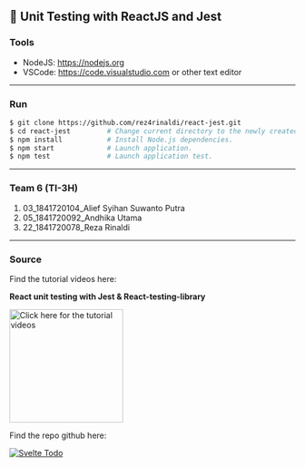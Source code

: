 ## 🧪 Unit Testing with ReactJS and Jest

### Tools

- NodeJS: https://nodejs.org
- VSCode: https://code.visualstudio.com or other text editor

---

### Run

```bash
$ git clone https://github.com/rez4rinaldi/react-jest.git
$ cd react-jest         # Change current directory to the newly created one.
$ npm install           # Install Node.js dependencies.
$ npm start             # Launch application.
$ npm test              # Launch application test.
```

---

### Team 6 (TI-3H)

1. 03_1841720104_Alief Syihan Suwanto Putra
2. 05_1841720092_Andhika Utama
3. 22_1841720078_Reza Rinaldi

---

### Source

Find the tutorial videos here:

**React unit testing with Jest & React-testing-library**

<a href="https://youtu.be/3e1GHCA3GP0"><img alt="Click here for the tutorial videos" src="https://raw.githubusercontent.com/jacques-blom/recoil-design-tool/01-context/video.png" width="200" /></a>

Find the repo github here:

[![Svelte Todo](https://github-readme-stats.vercel.app/api/pin?username=gitmil&repo=react-hooks-jest-tests&title_color=fff&icon_color=f9f9f9&text_color=9f9f9f&bg_color=2C393F)](https://github.com/gitmil/react-hooks-jest-tests)
